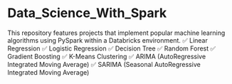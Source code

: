 # Data_Science_With_Spark
This repository features projects that implement popular machine learning algorithms using PySpark within a Databricks environment.
✅ Linear Regression
✅ Logistic Regression
✅ Decision Tree
✅ Random Forest
✅ Gradient Boosting
✅ K-Means Clustering
✅ ARIMA (AutoRegressive Integrated Moving Average)
✅ SARIMA (Seasonal AutoRegressive Integrated Moving Average)
